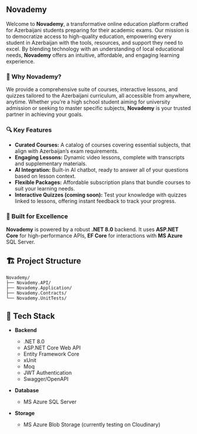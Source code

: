 ## Novademy

Welcome to **Novademy**, a transformative online education platform crafted for Azerbaijani students preparing for their academic exams. Our mission is to democratize access to high-quality education, empowering every student in Azerbaijan with the tools, resources, and support they need to excel. By blending technology with an understanding of local educational needs, **Novademy** offers an intuitive, affordable, and engaging learning experience.

### 🌟 Why Novademy?

We provide a comprehensive suite of courses, interactive lessons, and quizzes tailored to the Azerbaijani curriculum, all accessible from anywhere, anytime. Whether you’re a high school student aiming for university admission or seeking to master specific subjects, **Novademy** is your trusted partner in achieving your goals.

### 🔍 Key Features

- **Curated Courses:** A catalog of courses covering essential subjects, that align with Azerbaijan’s exam requirements.
- **Engaging Lessons:** Dynamic video lessons, complete with transcripts and supplementary materials.
- **AI Integration:** Built-in AI chatbot, ready to answer all of your questions based on lesson context.
- **Flexible Packages:** Affordable subscription plans that bundle courses to suit your learning needs.
- **Interactive Quizzes (coming soon):** Test your knowledge with quizzes linked to lessons, offering instant feedback to track your progress.

### 🚀 Built for Excellence

**Novademy** is powered by a robust **.NET 8.0** backend. It uses **ASP.NET Core** for high-performance APIs, **EF Core** for interactions with **MS Azure** SQL Server.

## 🏗️ Project Structure

```
Novademy/
├── Novademy.API/
├── Novademy.Application/
├── Novademy.Contracts/
└── Novademy.UnitTests/
```

## 🔧 Tech Stack

- **Backend**
  - .NET 8.0
  - ASP.NET Core Web API
  - Entity Framework Core
  - xUnit
  - Moq
  - JWT Authentication
  - Swagger/OpenAPI

- **Database**
  - MS Azure SQL Server

- **Storage**
  - MS Azure Blob Storage (currently testing on Cloudinary)
